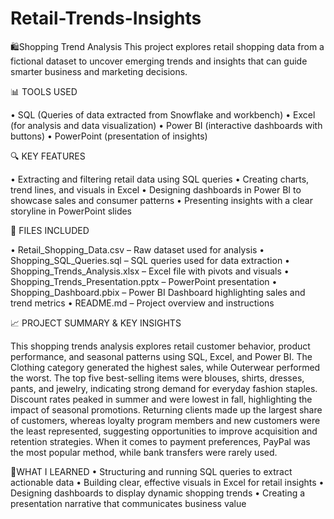 # Retail-Trends-Insights
🛍️Shopping Trend Analysis
This project explores retail shopping data from a fictional dataset to uncover emerging trends and insights that can guide smarter business and marketing decisions.

📊 TOOLS USED

•	SQL (Queries of data extracted from Snowflake and workbench)
•	Excel (for analysis and data visualization)
•	Power BI (interactive dashboards with buttons)
•	PowerPoint (presentation of insights)

🔍 KEY FEATURES

•	Extracting and filtering retail data using SQL queries
•	Creating charts, trend lines, and visuals in Excel
•	Designing dashboards in Power BI to showcase sales and consumer patterns
•	Presenting insights with a clear storyline in PowerPoint slides

📁 FILES INCLUDED

•	Retail_Shopping_Data.csv – Raw dataset used for analysis
•	Shopping_SQL_Queries.sql – SQL queries used for data extraction
•	Shopping_Trends_Analysis.xlsx – Excel file with pivots and visuals
•	Shopping_Trends_Presentation.pptx – PowerPoint presentation
•	Shopping_Dashboard.pbix – Power BI Dashboard highlighting sales and trend metrics
•	README.md – Project overview and instructions

📈 PROJECT SUMMARY & KEY INSIGHTS 

This shopping trends analysis explores retail customer behavior, product performance, and seasonal patterns using SQL, Excel, and Power BI. 
The Clothing category generated the highest sales, while Outerwear performed the worst. The top five best-selling items were blouses, shirts, dresses, pants, and jewelry, indicating strong demand for everyday fashion staples. Discount rates peaked in summer and were lowest in fall, highlighting the impact of seasonal promotions. 
Returning clients made up the largest share of customers, whereas loyalty program members and new customers were the least represented, suggesting opportunities to improve acquisition and retention strategies. When it comes to payment preferences, PayPal was the most popular method, while bank transfers were rarely used.

📌WHAT I LEARNED
•	Structuring and running SQL queries to extract actionable data
•	Building clear, effective visuals in Excel for retail insights
•	Designing dashboards to display dynamic shopping trends
•	Creating a presentation narrative that communicates business value
